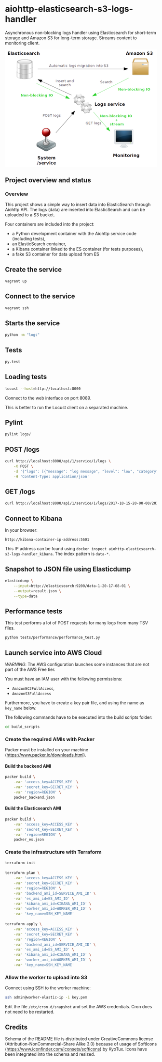 # aiohttp-elasticsearch-s3-logs-handler

Asynchronous non-blocking logs handler using Elasticsearch for short-term storage
and Amazon S3 for long-term storage. Streams content to monitoring client.

![Image 1](resources/architecture.png)

## Project overview and status

### Overview

This project shows a simple way to insert data into ElasticSearch through Aiohttp API.
The logs (data) are inserted into ElasticSearch and can be uploaded to a S3 bucket.

Four containers are included into the project:
* a Python development container with the Aiohttp service code (including tests),
* an ElasticSearch container,
* a Kibana container linked to the ES container (for tests purposes),
* a fake S3 container for data upload from ES

## Create the service

```bash
vagrant up
```

## Connect to the service

```bash
vagrant ssh
```

## Starts the service

```bash
python -m "logs"
```

## Tests

```bash
py.test
```

## Loading tests

```bash
locust --host=http://localhost:8000
```

Connect to the web interface on port 8089.

This is better to run the Locust client on a separated machine.

## Pylint

```bash
pylint logs/
```

## POST /logs

```bash
curl http://localhost:8000/api/1/service/1/logs \
    -X POST \
    -d '{"logs": [{"message": "log message", "level": "low", "category": "my category", "date": "1502304972"}]}' \
    -H 'Content-Type: application/json'
```

## GET /logs

```bash
curl http://localhost:8000/api/1/service/1/logs/2017-10-15-20-00-00/2017-10-16-15-00-00
```

## Connect to Kibana

In your browser:

```
http://kibana-container-ip-address:5601
```

This IP address can be found using `docker inspect aiohttp-elasticsearch-s3-logs-handler_kibana`.
The index pattern is `data-*`.

## Snapshot to JSON file using Elasticdump

```bash
elasticdump \
    --input=http://elasticsearch:9200/data-1-20-17-08-01 \
    --output=result.json \
    --type=data
```

## Performance tests

This test performs a lot of POST requests for many logs from many TSV files.

```bash
python tests/performance/performance_test.py
```

## Launch service into AWS Cloud

*WARNING*: The AWS configuration launches some instances that are not part of the AWS Free tier.

You must have an IAM user with the following permissions:
 * `AmazonEC2FullAccess`,
 * `AmazonS3FullAccess`

Furthermore, you have to create a key pair file, and using the name as `key_name` below.

The following commands have to be executed into the build scripts folder:

```bash
cd build_scripts
```

### Create the required AMIs with Packer

Packer must be installed on your machine
(https://www.packer.io/downloads.html).

#### Build the backend AMI

```bash
packer build \
    -var 'access_key=ACCESS_KEY' \
    -var 'secret_key=SECRET_KEY' \
    -var 'region=REGION' \
    packer_backend.json
```

#### Build the Elasticsearch AMI

```bash
packer build \
    -var 'access_key=ACCESS_KEY' \
    -var 'secret_key=SECRET_KEY' \
    -var 'region=REGION' \
    packer_es.json
```

### Create the infrastructure with Terraform

```bash
terraform init

terraform plan \
    -var 'access_key=ACCESS_KEY' \
    -var 'secret_key=SECRET_KEY' \
    -var 'region=REGION' \
    -var 'backend_ami_id=SERVICE_AMI_ID' \
    -var 'es_ami_id=ES_AMI_ID' \
    -var 'kibana_ami_id=KIBANA_AMI_ID' \
    -var 'worker_ami_id=WORKER_AMI_ID' \
    -var 'key_name=SSH_KEY_NAME'

terraform apply \
    -var 'access_key=ACCESS_KEY' \
    -var 'secret_key=SECRET_KEY' \
    -var 'region=REGION' \
    -var 'backend_ami_id=SERVICE_AMI_ID' \
    -var 'es_ami_id=ES_AMI_ID' \
    -var 'kibana_ami_id=KIBANA_AMI_ID' \
    -var 'worker_ami_id=WORKER_AMI_ID' \
    -var 'key_name=SSH_KEY_NAME'
```

### Allow the worker to upload into S3

Connect using SSH to the worker machine:

```bash
ssh admin@worker-elastic-ip -i key.pem
```

Edit the file `/etc/cron.d/snapshot` and set the AWS credentials.
Cron does not need to be restarted.

## Credits

Schema of the README file is distributed under CreativeCommons license
(Attribution-NonCommercial-Share Alike 3.0) because of usage of SoftIcons
(https://www.iconfinder.com/iconsets/softicons) by KyoTux.
Icons have been integrated into the schema and resized.
